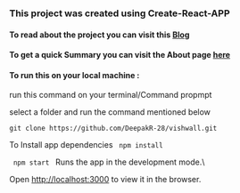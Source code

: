 ### This project was created using Create-React-APP 

#### To read about the project you can visit this [Blog](https://deepakr28.hashnode.dev/vishwall)

#### To get a quick Summary you can visit the About page [here](https://vishwall.vercel.app/vishwall/about)

#### To run this on your local machine : 

run this command on your terminal/Command propmpt

select a folder and run the command mentioned below
```
git clone https://github.com/DeepakR-28/vishwall.git
```
To Install app dependencies 
<code> npm install </code>

<code> npm start </code> Runs the app in the development mode.\

Open [http://localhost:3000](http://localhost:3000) to view it in the browser.


